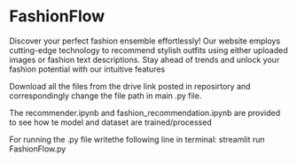# FashionFlow
Discover your perfect fashion ensemble effortlessly! Our website employs cutting-edge technology to recommend stylish outfits using either uploaded images or fashion text descriptions. Stay ahead of trends and unlock your fashion potential with our intuitive features

Download all the files from the drive link posted in reposirtory and correspondingly change the file path in main .py file.

The recommender.ipynb and fashion_recommendation.ipynb are provided to see how te model and dataset are trained/processed

For running the .py file writethe following line in terminal: streamlit run FashionFlow.py
